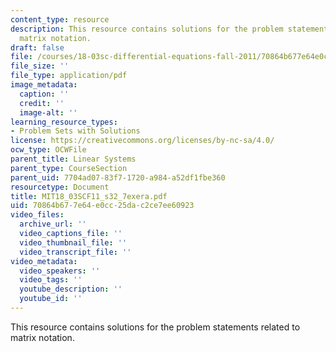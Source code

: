 ```yaml
---
content_type: resource
description: This resource contains solutions for the problem statements related to
  matrix notation.
draft: false
file: /courses/18-03sc-differential-equations-fall-2011/70864b677e64e0cc25dac2ce7ee60923_MIT18_03SCF11_s32_7exera.pdf
file_size: ''
file_type: application/pdf
image_metadata:
  caption: ''
  credit: ''
  image-alt: ''
learning_resource_types:
- Problem Sets with Solutions
license: https://creativecommons.org/licenses/by-nc-sa/4.0/
ocw_type: OCWFile
parent_title: Linear Systems
parent_type: CourseSection
parent_uid: 7704ad07-83f7-1720-a984-a52df1fbe360
resourcetype: Document
title: MIT18_03SCF11_s32_7exera.pdf
uid: 70864b67-7e64-e0cc-25da-c2ce7ee60923
video_files:
  archive_url: ''
  video_captions_file: ''
  video_thumbnail_file: ''
  video_transcript_file: ''
video_metadata:
  video_speakers: ''
  video_tags: ''
  youtube_description: ''
  youtube_id: ''
---
```

This resource contains solutions for the problem statements related to matrix notation.